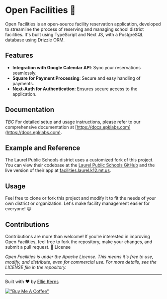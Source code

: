 # Open Facilities 🏫

Open Facilities is an open-source facility reservation application, developed to streamline the process of reserving and managing school district facilities. It's built using TypeScript and Next JS, with a PostgreSQL database using Drizzle ORM.

## Features

- **Integration with Google Calendar API**: Sync your reservations seamlessly.
- **Square for Payment Processing**: Secure and easy handling of payments.
- **Next-Auth for Authentication**: Ensures secure access to the application.

## Documentation

_TBC_
For detailed setup and usage instructions, please refer to our comprehensive documentation at [https://docs.epklabs.com](https://docs.epklabs.com).

## Example and Reference

The Laurel Public Schools district uses a customized fork of this project. You can view their codebase at the [Laurel Public Schools GitHub](https://github.com/Laurel-Public-Schools/LPS-Facilities) and the live version of their app at [facilities.laurel.k12.mt.us](https://facilities.laurel.k12.mt.us).

## Usage

Feel free to clone or fork this project and modify it to fit the needs of your own district or organization. Let's make facility management easier for everyone! 😊

## Contributions

Contributions are more than welcome! If you're interested in improving Open Facilities, feel free to fork the repository, make your changes, and submit a pull request. 🚀
License

_Open Facilities is under the Apache License. This means it's free to use, modify, and distribute, even for commercial use. For more details, see the LICENSE file in the repository._

---

Built with ❤️ by [Ellie Kerns](https://epklabs.com)

[!["Buy Me A Coffee"](https://www.buymeacoffee.com/assets/img/custom_images/orange_img.png)](https://www.buymeacoffee.com/biohackerellie)
